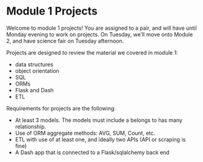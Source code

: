 # Module 1 Projects

Welcome to module 1 projects!  You are assigned to a pair, and will have until Monday evening to work on projects.  On Tuesday, we'll move onto Module 2, and have science fair on Tuesday afternoon.

Projects are designed to review the material we covered in module 1:

* data structures
* object orientation
* SQL
* ORMs
* Flask and Dash
* ETL

Requirements for projects are the following:

* At least 3 models.  The models must include a belongs to has many relationship.
* Use of ORM aggregate methods: AVG, SUM, Count, etc.
* ETL with use of at least one, and ideally two APIs (API or scraping is fine)
* A Dash app that is connected to a Flask/sqlalchemy back end
